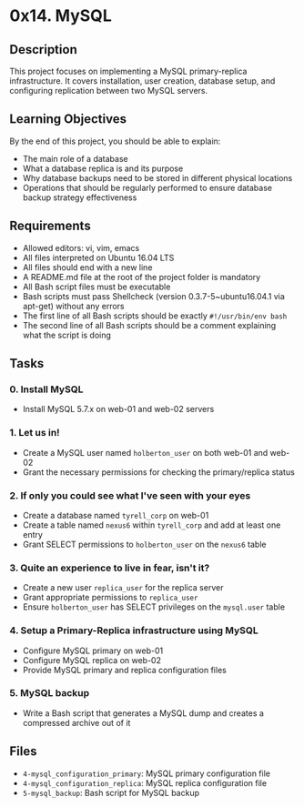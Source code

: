 # 0x14. MySQL

## Description

This project focuses on implementing a MySQL primary-replica infrastructure. It covers installation, user creation, database setup, and configuring replication between two MySQL servers.

## Learning Objectives

By the end of this project, you should be able to explain:

- The main role of a database
- What a database replica is and its purpose
- Why database backups need to be stored in different physical locations
- Operations that should be regularly performed to ensure database backup strategy effectiveness

## Requirements

- Allowed editors: vi, vim, emacs
- All files interpreted on Ubuntu 16.04 LTS
- All files should end with a new line
- A README.md file at the root of the project folder is mandatory
- All Bash script files must be executable
- Bash scripts must pass Shellcheck (version 0.3.7-5~ubuntu16.04.1 via apt-get) without any errors
- The first line of all Bash scripts should be exactly `#!/usr/bin/env bash`
- The second line of all Bash scripts should be a comment explaining what the script is doing

## Tasks

### 0. Install MySQL

- Install MySQL 5.7.x on web-01 and web-02 servers

### 1. Let us in!

- Create a MySQL user named `holberton_user` on both web-01 and web-02
- Grant the necessary permissions for checking the primary/replica status

### 2. If only you could see what I've seen with your eyes

- Create a database named `tyrell_corp` on web-01
- Create a table named `nexus6` within `tyrell_corp` and add at least one entry
- Grant SELECT permissions to `holberton_user` on the `nexus6` table

### 3. Quite an experience to live in fear, isn't it?

- Create a new user `replica_user` for the replica server
- Grant appropriate permissions to `replica_user`
- Ensure `holberton_user` has SELECT privileges on the `mysql.user` table

### 4. Setup a Primary-Replica infrastructure using MySQL

- Configure MySQL primary on web-01
- Configure MySQL replica on web-02
- Provide MySQL primary and replica configuration files

### 5. MySQL backup

- Write a Bash script that generates a MySQL dump and creates a compressed archive out of it

## Files

- `4-mysql_configuration_primary`: MySQL primary configuration file
- `4-mysql_configuration_replica`: MySQL replica configuration file
- `5-mysql_backup`: Bash script for MySQL backup
